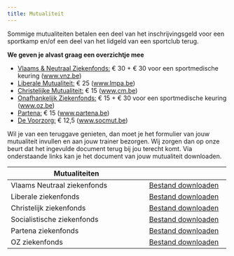 ```yaml
---
title: Mutualiteit
---
```


<p>Sommige mutualiteiten betalen een deel van het inschrijvingsgeld voor een sportkamp en/of een deel van het lidgeld van een sportclub terug.</p>

<p><strong>We geven je alvast graag een overzichtje mee</strong></p>
<ul>
  <li><span style="text-decoration: underline;">Vlaams &amp; Neutraal Ziekenfonds:</span> &euro; 30 + &euro; 30 voor een sportmedische keuring (<a href="http://www.vnz.be">www.vnz.be</a>)</li>
  <li><span style="text-decoration: underline;"> Liberale Mutualiteit:</span> &euro; 25 (<a href="http://www.lmpa.be">www.lmpa.be</a>)</li>
  <li><span style="text-decoration: underline;"> Christelijke Mutualiteit:</span> &euro; 15 (<a href="http://www.cm.be">www.cm.be</a>)</li>
  <li><span style="text-decoration: underline;"> Onafhankelijk Ziekenfonds:</span> &euro; 15 + &euro; 30 voor een sportmedische keuring (<a href="http://www.oz.be">www.oz.be</a>)</li>
  <li><span style="text-decoration: underline;">Partena:</span> &euro; 15 (<a href="http://www.partena.be">www.partena.be</a>)</li>
  <li><span style="text-decoration: underline;">De Voorzorg:</span>&nbsp;&euro; 12,5 (<a href="http://www.socmut.be">www.socmut.be</a>)&nbsp;</li>
</ul>
<p>Wil je van een teruggave genieten, dan moet je het formulier van jouw mutualiteit invullen en aan jouw trainer bezorgen. Wij zorgen dan op onze beurt dat het ingevulde document terug bij jou terecht komt. Via onderstaande links kan je het document van jouw mutualiteit downloaden.</p>
<table width="100%" cellspacing="0" cellpadding="0">
  <thead>
    <tr>
      <th style="width: 60%;">Mutualiteiten</th>
      <th style="width: 35%;">&nbsp;</th>
    </tr>
  </thead>
  <tbody>
    <tr>
      <td>Vlaams Neutraal ziekenfonds</td>
      <td><a title="Download dit bestand" href="https://res.cloudinary.com/kkontichfc/image/upload/v1561490734/downloads/mutualiteiten/neutrale-ziekenfonds_j0ttn1.pdf">Bestand downloaden</a></td>
    </tr>
    <tr>
      <td>Liberale ziekenfonds</td>
      <td><a title="Download dit bestand" href="https://res.cloudinary.com/kkontichfc/image/upload/v1561490735/downloads/mutualiteiten/liberale-ziekenfonds_nrgp9u.pdf">Bestand downloaden</a></td>
    </tr>
    <tr>
      <td>Christelijk ziekenfonds</td>
      <td><a title="Download dit bestand" href="https://res.cloudinary.com/kkontichfc/image/upload/v1561490742/downloads/mutualiteiten/christelijke-mutualiteit_k0hypl.pdf">Bestand downloaden</a></td>
    </tr>
    <tr>
      <td>Socialistische ziekenfonds</td>
      <td><a title="Download dit bestand" href="https://res.cloudinary.com/kkontichfc/image/upload/v1561490735/downloads/mutualiteiten/socialistische-ziekenfonds_qtybco.pdf">Bestand downloaden</a></td>
    </tr>
    <tr>
      <td>Partena ziekenfonds</td>
      <td><a title="Download dit bestand" href="https://res.cloudinary.com/kkontichfc/image/upload/v1561490735/downloads/mutualiteiten/partena-ziekenfonds_cvhzsu.pdf">Bestand downloaden</a></td>
    </tr>
    <tr>
      <td>OZ ziekenfonds</td>
      <td><a title="Download dit bestand" href="https://res.cloudinary.com/kkontichfc/image/upload/v1561490735/downloads/mutualiteiten/onafhankelijk-ziekenfonds_adcih8.pdf">Bestand downloaden</a></td>
    </tr>
  </tbody>
</table>
